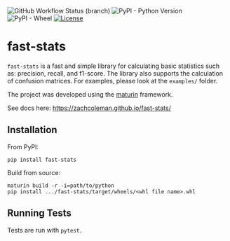 ![GitHub Workflow Status (branch)](https://img.shields.io/github/actions/workflow/status/zachcoleman/fast-stats/tests.yml?branch=main)
![PyPI - Python Version](https://img.shields.io/pypi/pyversions/fast-stats)
![PyPI - Wheel](https://img.shields.io/pypi/wheel/fast-stats)
[![License](https://img.shields.io/badge/license-Apache2.0-green)](./LICENSE)

# fast-stats
`fast-stats` is a fast and simple library for calculating basic statistics such as: precision, recall, and f1-score. The library also supports the calculation of confusion matrices. For examples, please look at the `examples/` folder.

The project was developed using the [maturin](https://maturin.rs) framework.

See docs here: https://zachcoleman.github.io/fast-stats/

## Installation
From PyPI:
```shell
pip install fast-stats
```

Build from source:
```
maturin build -r -i=path/to/python
pip install .../fast-stats/target/wheels/<whl file name>.whl
```

## Running Tests
Tests are run with `pytest`.
